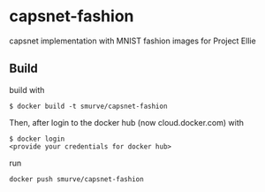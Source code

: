 # capsnet-fashion
capsnet implementation with MNIST fashion images for Project Ellie 

## Build
build with
```
$ docker build -t smurve/capsnet-fashion
```

Then, after login to the docker hub (now cloud.docker.com) with
```
$ docker login
<provide your credentials for docker hub>
```

run
```
docker push smurve/capsnet-fashion
```

